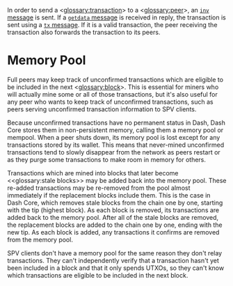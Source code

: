 In order to send a <<glossary:transaction>> to a <<glossary:peer>>, an [`inv` message](core-ref-p2p-network-data-messages.md#sectioninv) is sent. If a [`getdata` message](core-ref-p2p-network-data-messages.md#sectiongetdata) is received in reply, the transaction is sent using a [`tx` message](core-ref-p2p-network-data-messages.md#sectiontx). If it is a valid transaction, the peer receiving the transaction also forwards the transaction to its peers.

# Memory Pool

Full peers may keep track of unconfirmed transactions which are eligible to be included in the next <<glossary:block>>. This is essential for miners who will actually mine some or all of those transactions, but it's also useful for any peer who wants to keep track of unconfirmed transactions, such as peers serving unconfirmed transaction information to SPV clients.

Because unconfirmed transactions have no permanent status in Dash, Dash Core stores them in non-persistent memory, calling them a memory pool or mempool. When a peer shuts down, its memory pool is lost except for any transactions stored by its wallet. This means that never-mined unconfirmed transactions tend to slowly disappear from the network as peers restart or as they purge some transactions to make room in memory for others.

Transactions which are mined into blocks that later become <<glossary:stale blocks>> may be added back into the memory pool. These re-added transactions may be re-removed from the pool almost immediately if the replacement blocks include them. This is the case in Dash Core, which removes stale blocks from the chain one by one, starting with the tip (highest block). As each block is removed, its transactions are added back to the memory pool. After all of the stale blocks are removed, the replacement blocks are added to the chain one by one, ending with the new tip. As each block is added, any transactions it confirms are removed from the memory pool.

SPV clients don't have a memory pool for the same reason they don't relay transactions. They can't independently verify that a transaction hasn't yet been included in a block and that it only spends UTXOs, so they can't know which transactions are eligible to be included in the next block.